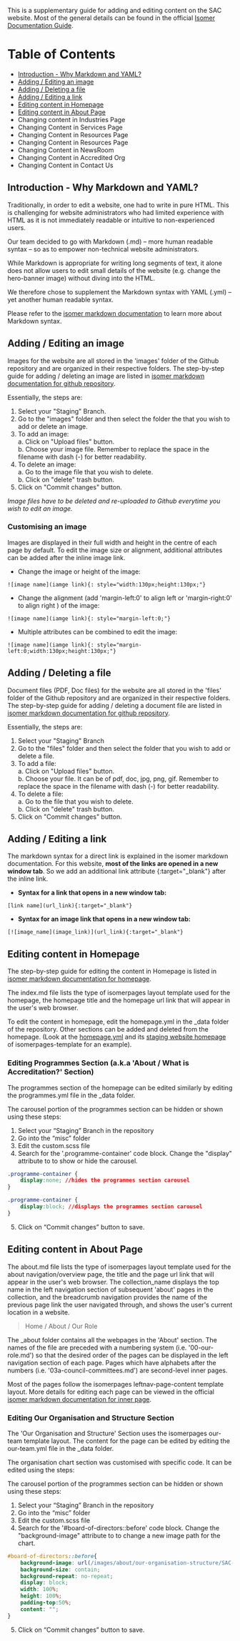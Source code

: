 This is a supplementary guide for adding and editing content on the SAC website. Most of the general details can be found in the official [Isomer Documentation Guide](https://isomer.gov.sg/documentation/training-materials/).

# Table of Contents

* [Introduction - Why Markdown and YAML?](#introduction)
* [Adding / Editing an image](#edit-image)
* [Adding / Deleting a file](#edit-file)
* [Adding / Editing a link](#edit-link)
* [Editing content in Homepage](#edit-homepage)
* [Editing content in About Page](#edit-about)
* Changing content in Industries Page
* Changing Content in Services Page
* Changing Content in Resources Page
* Changing Content in Resources Page
* Changing Content in NewsRoom
* Changing Content in Accredited Org
* Changing Content in Contact Us

<a name="introduction"></a>
## Introduction - Why Markdown and YAML?

Traditionally, in order to edit a website, one had to write in pure HTML. This is challenging for website administrators who had limited experience with HTML as it is not immediately readable or intuitive to non-experienced users. 

Our team decided to go with Markdown (.md) – more human readable syntax – so as to empower non-technical website administrators.

While Markdown is appropriate for writing long segments of text, it alone does not allow users to edit small details of the website (e.g. change the hero-banner image) without diving into the HTML.

We therefore chose to supplement the Markdown syntax with YAML (.yml) – yet another human readable syntax.

Please refer to the [isomer markdown documentation](https://isomer.gov.sg/documentation/markdown/markdown-usage/) to learn more about Markdown syntax.

<a name="edit-image"></a>
## Adding / Editing an image

Images for the website are all stored in the 'images' folder of the Github repository and are organized in their respective folders. The step-by-step guide for adding / deleting an image are listed in [isomer markdown documentation for github repository](https://isomer.gov.sg/documentation/github-repository/overview/).

Essentially, the steps are:

1. Select your "Staging" Branch.
2. Go to the "images" folder and then select the folder the that you wish to add or delete an image.
3. To add an image:  
  a. Click on "Upload files" button.  
  b. Choose your image file. Remember to replace the space in the filename with dash (-) for better readability.  
4. To delete an image:  
  a. Go to the image file that you wish to delete.  
  b. Click on "delete" trash button.  
5. Click on "Commit changes" button.

_Image files have to be deleted and re-uploaded to Github everytime you wish to edit an image._

### Customising an image
Images are displayed in their full width and height in the centre of each page by default. To edit the image size or alignment, additional attributes can be added after the inline image link.

* Change the image or height of the image:  
```
![image name](iamge link){: style="width:130px;height:130px;"}
```

* Change the alignment (add 'margin-left:0' to align left or 'margin-right:0' to align right ) of the image:  
```
![image name](iamge link){: style="margin-left:0;"}
```

* Multiple attributes can be combined to edit the image:  
```
![image name](iamge link){: style="margin-left:0;width:130px;height:130px;"}
```

<a name="edit-document"></a>
## Adding / Deleting a file

Document files (PDF, Doc files) for the website are all stored in the 'files' folder of the Github repository and are organized in their respective folders. The step-by-step guide for adding / deleting a document file are listed in [isomer markdown documentation for github repository](https://isomer.gov.sg/documentation/github-repository/overview/).

Essentially, the steps are:

1. Select your "Staging" Branch
2. Go to the "files" folder and then select the folder that you wish to add or delete a file.
3. To add a file:  
  a. Click on "Upload files" button.  
  b. Choose your file. It can be of pdf, doc, jpg, png, gif. Remember to replace the space in the filename with dash (-) for better readability.  
4. To delete a file:  
  a. Go to the file that you wish to delete.  
  b. Click on "delete" trash button.  
5. Click on "Commit changes" button.

<a name="edit-link"></a>
## Adding / Editing a link

The markdown syntax for a direct link is explained in the isomer markdown documentation. For this website, **most of the links are opened in a new window tab**. So we add an additional link attribute {:target="_blank"} after the inline link.

* **Syntax for a link that opens in a new window tab:** 
```
[link name](url_link){:target="_blank"}
```
* **Syntax for an image link that opens in a new window tab:** 
```
[![image_name](image_link)](url_link){:target="_blank"}
```

<a name="edit-homepage"></a>
## Editing content in Homepage

The step-by-step guide for editing the content in Homepage is listed in [isomer markdown documentation for homepage](https://isomer.gov.sg/documentation/homepage/overview/).

The index.md file lists the type of isomerpages layout template used for the homepage, the homepage title and the homepage url link that will appear in the user's web browser.

To edit the content in homepage, edit the homepage.yml in the _data folder of the repository. Other sections can be added and deleted from the homepage. (Look at the [homepage.yml](https://github.com/isomerpages/isomerpages-template/blob/master/_data/homepage.yml) and its [staging website homepage](https://github.com/isomerpages/isomerpages-template/blob/master/_data/homepage.yml) of isomerpages-template for an example).

### Editing Programmes Section (a.k.a 'About / What is Accreditation?' Section)
The programmes section of the homepage can be edited similarly by editing the programmes.yml file in the _data folder.

The carousel portion of the programmes section can be hidden or shown using these steps:

1. Select your “Staging” Branch in the repository
2. Go into the “misc” folder
3. Edit the custom.scss file
4. Search for the '.programme-container' code block. Change the "display" attribute to to show or hide the carousel. 
```css
.programme-container {
	display:none; //hides the programmes section carousel
}
```

```css
.programme-container {
	display:block; //displays the programmes section carousel
}
```

5. Click on “Commit changes” button to save.

<a name="edit-about"></a>
## Editing content in About Page

The about.md file lists the type of isomerpages layout template used for the about navigation/overview page, the title and the page url link that will appear in the user's web browser. The collection_name displays the top name in the left navigation section of subsequent 'about' pages in the collection, and the breadcrumb navigation provides the name of the previous page link the user navigated through, and shows the user's current location in a website.
	
> Home / About / Our Role

The _about folder contains all the webpages in the 'About' section. The names of the file are preceded with a numbering system  (i.e. '00-our-role.md') so that the desired order of the pages can be displayed in the left navigation section of each page. Pages which have alphabets after the numbers (i.e. '03a-council-committees.md') are second-level inner pages.

Most of the pages follow the isomerpages leftnav-page-content template layout. More details for editing each page can be viewed in the official [isomer markdown documentation for inner page](https://isomer.gov.sg/documentation/inner-page/overview/).

### Editing Our Organisation and Structure Section 
The 'Our Organisation and Structure' Section uses the isomerpages our-team template layout. The content for the page can be edited by editing the our-team.yml file in the _data folder. 

The organisation chart section was customised with specific code. It can be edited using the steps:

The carousel portion of the programmes section can be hidden or shown using these steps:

1. Select your “Staging” Branch in the repository
2. Go into the “misc” folder
3. Edit the custom.scss file
4. Search for the '#board-of-directors::before' code block. Change the "background-image" attribute to to change a new image path for the chart. 
```css
#board-of-directors::before{
	background-image: url(/images/about/our-organisation-structure/SAC-Org-Chart-August2018.png); //image path for the chart
	background-size: contain;
	background-repeat: no-repeat;
	display: block;
	width: 100%;
	height: 100%;
	padding-top:50%;
	content: "";
}
```

5. Click on “Commit changes” button to save.

